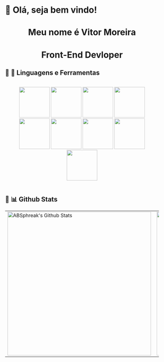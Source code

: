 <h1>👋 Olá, seja bem vindo!</h1>

<h1 align="center"> Meu nome é Vitor Moreira</h1>
<h1 align="center">Front-End Devloper</h1> 

## 🔧 🔨 Linguagens e Ferramentas
<br>

<div align="center" style="max-width: 2000px; margin: auto;">
    <code><img height="100" src="https://media.giphy.com/media/XAxylRMCdpbEWUAvr8/giphy.gif"></code>
    <code><img height="100" src="https://media.giphy.com/media/fsEaZldNC8A1PJ3mwp/giphy.gif"></code>
    <code><img height="100" src="https://media.giphy.com/media/ln7z2eWriiQAllfVcn/giphy.gif"></code>
    <code><img height="100" src="https://media.giphy.com/media/kdFc8fubgS31b8DsVu/giphy.gif"></code>
    <code><img height="100" src="https://media.giphy.com/media/LMt9638dO8dftAjtco/giphy.gif"></code>
    <code><img height="100" src="https://media.giphy.com/media/kH1DBkPNyZPOk0BxrM/giphy.gif"></code>
    <code><img height="100" src="https://media.giphy.com/media/KzJkzjggfGN5Py6nkT/giphy.gif"></code>
    <code><img height="100" src="https://media.giphy.com/media/IdyAQJVN2kVPNUrojM/giphy.gif"></code>
    <code><img height="100" src="https://media.tenor.com/dHk-LfzHrtwAAAAi/linux-computer.gif"></code>
</div>

<br>

## 🧮 📊 Github Stats
<a href='https://github.com/DEVitor0/github-stats-transparent'>

  <table>
    <tr>
      <td>
      <img align="left" width="470px" src="https://github-readme-stats.vercel.app/api?username=DEVitor0&include_all_commits=true&count_private=true&show_icons=true&line_height=20&title_color=7A7ADB&icon_color=2234AE&text_color=D3D3D3&bg_color=0,000000,130F40" alt="ABSphreak's Github Stats">
      </td>
        <td><img width="470px" align="rigth" src="https://github-readme-stats.vercel.app/api/top-langs/?username=DEVitor0&layout=compact&langs_count20=true&count_private=true&show_icons=true&line_height=20&title_color=7A7ADB&icon_color=2234AE&text_color=D3D3D3&bg_color=0,000000,130F40"/></td> 
    </tr>   
</table>
</a> 
